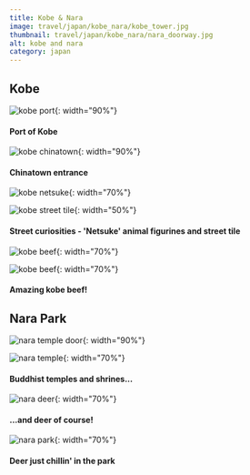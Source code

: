 ```yaml
---
title: Kobe & Nara
image: travel/japan/kobe_nara/kobe_tower.jpg
thumbnail: travel/japan/kobe_nara/nara_doorway.jpg
alt: kobe and nara
category: japan
---
```


## Kobe

![kobe port](./assets/img/travel/japan/kobe_nara/kobe_port.jpg){: width="90%"}

#### Port of Kobe

![kobe chinatown](./assets/img/travel/japan/kobe_nara/kobe_chinatown.jpg){: width="90%"}

#### Chinatown entrance

![kobe netsuke](./assets/img/travel/japan/kobe_nara/kobe_netsuke.jpg){: width="70%"}

![kobe street tile](./assets/img/travel/japan/kobe_nara/kobe_tile1.jpg){: width="50%"}

#### Street curiosities - 'Netsuke' animal figurines and street tile


![kobe beef](./assets/img/travel/japan/kobe_nara/kobe_food1.jpg){: width="70%"}

![kobe beef](./assets/img/travel/japan/kobe_nara/kobe_food2.jpg){: width="70%"}

#### Amazing kobe beef!

## Nara Park

![nara temple door](./assets/img/travel/japan/kobe_nara/nara_doorway.jpg){: width="90%"}

![nara temple](./assets/img/travel/japan/kobe_nara/nara_temple.jpg){: width="70%"}

#### Buddhist temples and shrines...

![nara deer](./assets/img/travel/japan/kobe_nara/nara_deer.jpg){: width="70%"}

#### ...and deer of course!

![nara park](./assets/img/travel/japan/kobe_nara/nara_park.jpg){: width="70%"}

#### Deer just chillin' in the park

